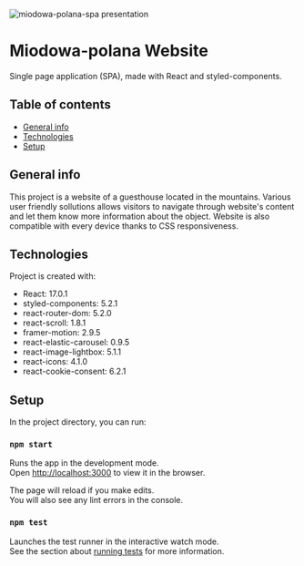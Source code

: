 ![miodowa-polana-spa presentation](https://i.ibb.co/1GKxFM8/miodowa-polana-spa.png)

# Miodowa-polana Website

Single page application (SPA), made with React and styled-components.

## Table of contents

- [General info](#general-info)
- [Technologies](#technologies)
- [Setup](#setup)

## General info

This project is a website of a guesthouse located in the mountains. Various user friendly sollutions allows visitors to navigate through website's content and let them know more information about the object. Website is also compatible with every device thanks to CSS responsiveness.

## Technologies

Project is created with:

- React: 17.0.1
- styled-components: 5.2.1
- react-router-dom: 5.2.0
- react-scroll: 1.8.1
- framer-motion: 2.9.5
- react-elastic-carousel: 0.9.5
- react-image-lightbox: 5.1.1
- react-icons: 4.1.0
- react-cookie-consent: 6.2.1

## Setup

In the project directory, you can run:

### `npm start`

Runs the app in the development mode.\
Open [http://localhost:3000](http://localhost:3000) to view it in the browser.

The page will reload if you make edits.\
You will also see any lint errors in the console.

### `npm test`

Launches the test runner in the interactive watch mode.\
See the section about [running tests](https://facebook.github.io/create-react-app/docs/running-tests) for more information.

